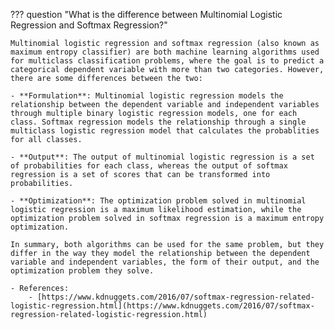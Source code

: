 ??? question "What is the difference between Multinomial Logistic Regression and Softmax Regression?"

    Multinomial logistic regression and softmax regression (also known as maximum entropy classifier) are both machine learning algorithms used for multiclass classification problems, where the goal is to predict a categorical dependent variable with more than two categories. However, there are some differences between the two:

    - **Formulation**: Multinomial logistic regression models the relationship between the dependent variable and independent variables through multiple binary logistic regression models, one for each class. Softmax regression models the relationship through a single multiclass logistic regression model that calculates the probablities for all classes.

    - **Output**: The output of multinomial logistic regression is a set of probabilities for each class, whereas the output of softmax regression is a set of scores that can be transformed into probabilities.

    - **Optimization**: The optimization problem solved in multinomial logistic regression is a maximum likelihood estimation, while the optimization problem solved in softmax regression is a maximum entropy optimization.

    In summary, both algorithms can be used for the same problem, but they differ in the way they model the relationship between the dependent variable and independent variables, the form of their output, and the optimization problem they solve.

    - References:
        - [https://www.kdnuggets.com/2016/07/softmax-regression-related-logistic-regression.html](https://www.kdnuggets.com/2016/07/softmax-regression-related-logistic-regression.html)

